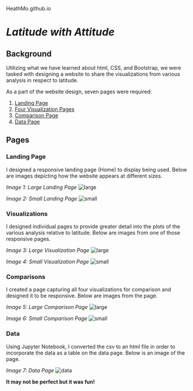 HeathMo.github.io

# *Latitude with Attitude*

## **Background**

Utilizing what we have learned about html, CSS, and Bootstrap, we were tasked with designing a website to share the visualizations from various analysis in respect to latitude.

As a part of the website design, seven pages were required:
1. [Landing Page](https://github.com/HeathMo/HeathMo.github.io/blob/main/index.html)
2. [Four Visualization Pages](https://github.com/HeathMo/HeathMo.github.io/blob/main/visuals_1.html)
3. [Comparison Page](https://github.com/HeathMo/HeathMo.github.io/blob/main/compare.html)
4. [Data Page](https://github.com/HeathMo/HeathMo.github.io/blob/main/data.html)

## **Pages**

### Landing Page

I designed a responsive landing page (Home) to display being used.  Below are images depicting how the website appears at different sizes.

*Image 1: Large Landing Page*
![large](Images/large_landing.png)

*Image 2: Small Landing Page*
![small](Images/small_landing.png)

### Visualizations

I designed individual pages to provide greater detail into the plots of the various analysis relative to latitude.  Below are images from one of those responsive pages.

*Image 3: Large Visualization Page*
![large](Images/large_visual.png)

*Image 4: Small Visualization Page*
![small](Images/small_visual.png)

### Comparisons

I created a page capturing all four visualizations for comparison and designed it to be responsive.  Below are images from the page.

*Image 5: Large Comparison Page*
![large](Images/large_compare.png)

*Image 6: Small Comparison Page*
![small](Images/small_compare.png)

### Data

Using Jupyter Notebook, I converted the csv to an html file in order to incorporate the data as a table on the data page.  Below is an image of the page.

*Image 7: Data Page*
![data](Images/data_table.png)

**It may not be perfect but it was fun!**
